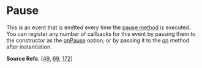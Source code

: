 # Pause

This is an event that is emitted every time the [pause method]() is executed. You can register any number of callbacks for this event by passing them to the constructor as the [onPause](https://github.com/revolverjs/revolverjs/blob/master/docs/revolver.options.onpause.md) option, or by passing it to the [on](https://github.com/revolverjs/revolverjs/blob/master/docs/revolver.methods.on.md) method after instantiation.

**Source Refs**: [[49](https://github.com/revolverjs/revolverjs/blob/master/coffee/revolver.coffee#L49), [69](https://github.com/revolverjs/revolverjs/blob/master/coffee/revolver.coffee#L69), [172](https://github.com/revolverjs/revolverjs/blob/master/coffee/revolver.coffee#L172)]
